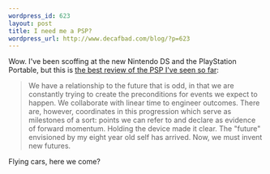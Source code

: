 ```yaml
--- 
wordpress_id: 623
layout: post
title: I need me a PSP?
wordpress_url: http://www.decafbad.com/blog/?p=623
---
```

Wow.  I've been scoffing at the new Nintendo DS and the PlayStation Portable, but this is [the best review of the PSP I've seen so far][pa]:

  > We have a relationship to the future that is odd, in that we are constantly trying to create the preconditions for events we expect to happen. We collaborate with linear time to engineer outcomes. There are, however, coordinates in this progression which serve as milestones of a sort: points we can refer to and declare as evidence of forward momentum. Holding the device made it clear. The "future" envisioned by my eight year old self has arrived. Now, we must invent new futures.

[pa]:http://www.penny-arcade.com/news.php3?date=2005-03-25#2493

  Flying cars, here we come?
